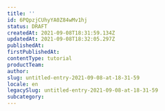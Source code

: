 ```yaml
---
title: ''
id: 6PQpzjCUhyYA0Z84wMv1hj
status: DRAFT
createdAt: 2021-09-08T18:31:59.134Z
updatedAt: 2021-09-08T18:32:05.297Z
publishedAt: 
firstPublishedAt: 
contentType: tutorial
productTeam: 
author: 
slug: untitled-entry-2021-09-08-at-18-31-59
locale: en
legacySlug: untitled-entry-2021-09-08-at-18-31-59
subcategory: 
---
```



